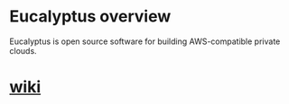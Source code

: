 #  Eucalyptus overview

   Eucalyptus is open source software for building AWS-compatible private clouds.
   
#  [wiki](https://github.com/eucalyptus/eucalyptus/wiki )
